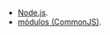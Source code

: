 
- [Node.js](https://nodejs.org/en/).
- [módulos (CommonJS)](https://nodejs.org/docs/latest-v0.10.x/api/modules.html).